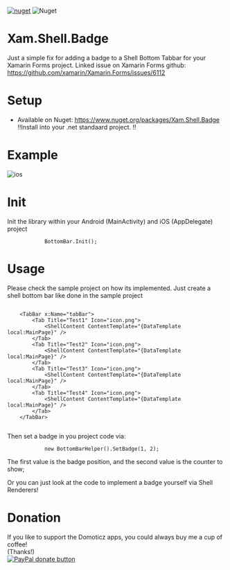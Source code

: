 
[![nuget](https://img.shields.io/nuget/v/Xam.Shell.Badge.svg)](https://www.nuget.org/packages/Xam.Shell.Badge/) ![Nuget](https://img.shields.io/nuget/dt/Xam.Shell.Badge)


# Xam.Shell.Badge
Just a simple fix for adding a badge to a Shell Bottom Tabbar for your Xamarin Forms project. 
Linked issue on Xamarin Forms github:
https://github.com/xamarin/Xamarin.Forms/issues/6112


# Setup
* Available on Nuget:
https://www.nuget.org/packages/Xam.Shell.Badge 
!!Install into your .net standaard project. !!


# Example
![ios](https://user-images.githubusercontent.com/14561640/89870939-e7efba80-dbb6-11ea-827b-80904f29a0ab.png)


# Init
Init the library within your Android (MainActivity) and iOS (AppDelegate) project

```
            BottomBar.Init();
```


# Usage
Please check the sample project on how its implemented.
Just create a shell bottom bar like done in the sample project

```

    <TabBar x:Name="tabBar">
        <Tab Title="Test1" Icon="icon.png">
            <ShellContent ContentTemplate="{DataTemplate local:MainPage}" />
        </Tab>
        <Tab Title="Test2" Icon="icon.png">
            <ShellContent ContentTemplate="{DataTemplate local:MainPage}" />
        </Tab>
        <Tab Title="Test3" Icon="icon.png">
            <ShellContent ContentTemplate="{DataTemplate local:MainPage}" />
        </Tab>
        <Tab Title="Test4" Icon="icon.png">
            <ShellContent ContentTemplate="{DataTemplate local:MainPage}" />
        </Tab>
    </TabBar>
	    
```

Then set a badge in you project code via:


```
            new BottomBarHelper().SetBadge(1, 2);

```

The first value is the badge position, and the second value is the counter to show;


Or you can just look at the code to implement a badge yourself via Shell Renderers!





# Donation

If you like to support the Domoticz apps, you could always buy me a cup of coffee!   
(Thanks!)  
[![PayPal donate button](https://img.shields.io/badge/paypal-donate-yellow.svg)](https://www.paypal.me/markheinis)
